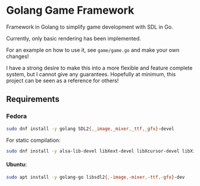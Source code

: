 # Golang Game Framework

Framework in Golang to simplify game development with SDL in Go.

Currently, only basic rendering has been implemented.

For an example on how to use it, see `game/game.go` and make your own changes!

I have a strong desire to make this into a more flexible and feature complete system, but I cannot give any guarantees. Hopefully at minimum, this project can be seen as a reference for others!

## Requirements

### Fedora

```bash
sudo dnf install -y golang SDL2{,_image,_mixer,_ttf,_gfx}-devel
```

For static compilation:

```bash
sudo dnf install -y alsa-lib-devel libXext-devel libXcursor-devel libXi-devel libXrandr-devel libXxf86vm-devel libXScrnSaver-devel
```

#### Ubuntu:

```bash
sudo apt install -y golang-go libsdl2{,-image,-mixer,-ttf,-gfx}-dev
```